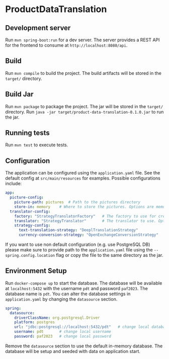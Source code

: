 # ProductDataTranslation

## Development server

Run `mvn spring-boot:run` for a dev server. The server provides a REST API for the frontend to consume at `http://localhost:8080/api`.

## Build

Run `mvn compile` to build the project. The build artifacts will be stored in the `target/` directory.

## Build Jar

Run `mvn package` to package the project. The jar will be stored in the `target/` directory.
Run `java -jar target/product-data-translation-0.1.0.jar` to run the jar.

## Running tests

Run `mvn test` to execute tests.

## Configuration

The application can be configured using the `application.yaml` file. See the default config at `src/main/resources` for
examples.
Possible configurations include:

```yaml
app:
  picture-config:
    picture-path: pictures  # Path to the pictures directory
    store-in: memory    # Where to store the pictures. Options are memory or file-storage.
  translator-config:
    factory: "StrategyTranslatorFactory"   # The factory to use for creating translators. Options are StrategyTranslatorFactory or BasicTranslatorFactory.
    translator: "StrategyTranslator"       # The translator to use. Options are StrategyTranslator or BasicTranslator.
    strategy-config:
      text-translation-strategy: "DeeplTranslationStrategy"               # The strategy to use for translating text. See translation-strategies for options.
      currency-conversion-strategy: "OpenExchangeConversionStrategy"          # The strategy to use for converting currency. See conversion-strategies for options.
```

If you want to use non default configuration (e.g. use PostgreSQL DB) please make sure to provide path to the `application.yaml` file using the `--spring.config.location` flag or copy the file to the same directory as the jar.


## Environment Setup

Run `docker-compose up` to start the database. The database will be available at `localhost:5432` with the
username `pdt` and password `paf2023`. The database name is `pdt`.
You can alter the database settings in `application.yaml` by changing the `datasource` section.

```yaml
spring:
  datasource:
    driverClassName: org.postgresql.Driver
    platform: postgres
    url: "jdbc:postgresql://localhost:5432/pdt"   # change local database
    username: pdt       # change local username
    password: paf2023   # change local password
```

Remove the `datasource` section to use the default in-memory database.
The database will be setup and seeded with data on application start.
